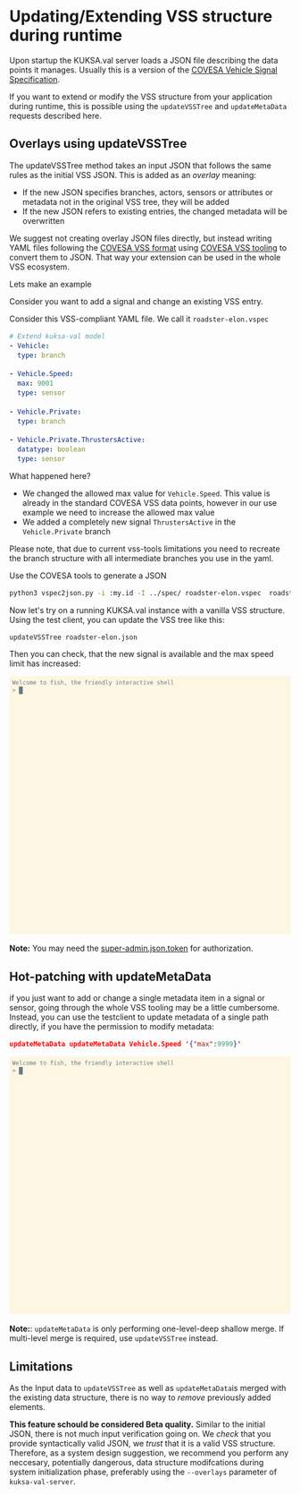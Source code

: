 # Updating/Extending VSS structure during runtime

Upon startup the KUKSA.val server loads a JSON file describing the data points it manages. Usually this is a version of the [COVESA Vehicle Signal Specification](https://github.com/COVESA/vehicle_signal_specification/).

If you want to extend or modify the VSS structure from your application during runtime, this is possible using the `updateVSSTree` and `updateMetaData` requests described here.

## Overlays using updateVSSTree
The updateVSSTree method takes an input JSON that follows the same rules as the initial VSS JSON. This is added as an _overlay_ meaning:
 - If the new JSON specifies branches, actors, sensors or attributes or metadata not in the original VSS tree, they will be added
 - If the new JSON refers to existing entries, the changed metadata will be overwritten

We suggest not creating overlay JSON files directly, but instead writing YAML files following the [COVESA VSS format](https://covesa.github.io/vehicle_signal_specification/) using [COVESA VSS tooling](https://github.com/COVESA/vss-tools/) to convert them to JSON. That way your extension can be used in the whole VSS ecosystem.

Lets make an example

Consider you want to add a signal and change an existing VSS entry. 

Consider this VSS-compliant YAML file. We call it `roadster-elon.vspec`

```yaml
# Extend kuksa-val model   
- Vehicle:
  type: branch

- Vehicle.Speed:
  max: 9001
  type: sensor

- Vehicle.Private:
  type: branch

- Vehicle.Private.ThrustersActive:
  datatype: boolean
  type: sensor
```

What happened here? 
 - We changed the allowed max value for `Vehicle.Speed`. This value is already in the standard COVESA VSS data points, however in our use example we need to increase the allowed max value
 - We added a completely new signal `ThrustersActive` in the `Vehicle.Private` branch

Please note, that due to current vss-tools limitations you need to recreate the branch structure with all intermediate branches you use in the yaml.

Use the COVESA tools to generate a JSON

```bash
python3 vspec2json.py -i :my.id -I ../spec/ roadster-elon.vspec  roadster-elon.json
```

Now let's try on a running KUKSA.val instance with a vanilla VSS structure.
Using the test client, you can update the VSS tree like this:
```
updateVSSTree roadster-elon.json 
```

Then you can check, that the new signal is available and the max speed limit has increased:

![Alt text](./pictures/testclient_updateVSSTree.gif "test client update vss tree")

**Note:** You may need the [super-admin.json.token](../kuksa_certificates/jwt/super-admin.json.token) for authorization. 

## Hot-patching with updateMetaData
if you just want to add or change a single metadata item in a signal or sensor, going through the whole VSS tooling may be a little cumbersome. Instead, you can use the testclient to update metadata of a single path directly, if you have the permission to modify metadata:

```json
updateMetaData updateMetaData Vehicle.Speed '{"max":9999}'
```

![Alt text](./pictures/testclient_updateMetaData.gif "test client update metadata")

**Note:**: `updateMetaData` is only performing one-level-deep shallow merge. If multi-level merge is required, use `updateVSSTree` instead.

## Limitations
As the Input data to `updateVSSTree` as well as `updateMetaData`is merged with the existing data structure, there is no way to _remove_ previously added elements.

**This feature schould be considered Beta quality.**
Similar to the initial JSON, there is not much input verification going on. We _check_ that you provide syntactically valid JSON, we _trust_ that it is a valid VSS structure. Therefore, as a system design suggestion, we recommend you perform any neccesary, potentially dangerous, data structure modifcations during system initialization phase, preferably using the `--overlays` parameter of `kuksa-val-server`.
